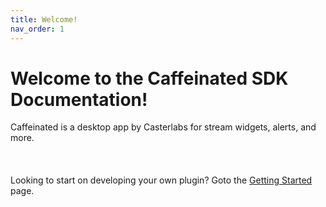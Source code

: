 ```yaml
---
title: Welcome!
nav_order: 1
---
```


# Welcome to the Caffeinated SDK Documentation!

Caffeinated is a desktop app by Casterlabs for stream widgets, alerts, and more.  
<br>
<br>
<br>
Looking to start on developing your own plugin? Goto the [Getting Started](/caffeinated-sdk/development/getting-started) page.


<!-- Pad out the page a bit -->
<br>
<br>
<br>
<br>
<br>
<br>
<br>
<br>
<br>